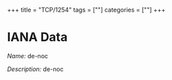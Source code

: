 +++
title = "TCP/1254"
tags = [""]
categories = [""]
+++

# IANA Data

_Name:_ de-noc

_Description:_ de-noc


